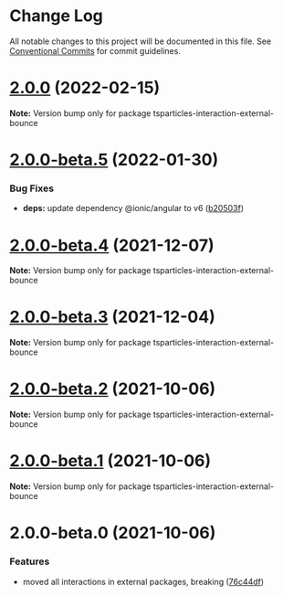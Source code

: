# Change Log

All notable changes to this project will be documented in this file.
See [Conventional Commits](https://conventionalcommits.org) for commit guidelines.

# [2.0.0](https://github.com/matteobruni/tsparticles/compare/tsparticles-interaction-external-bounce@2.0.0-beta.5...tsparticles-interaction-external-bounce@2.0.0) (2022-02-15)

**Note:** Version bump only for package tsparticles-interaction-external-bounce





# [2.0.0-beta.5](https://github.com/matteobruni/tsparticles/compare/tsparticles-interaction-external-bounce@2.0.0-beta.4...tsparticles-interaction-external-bounce@2.0.0-beta.5) (2022-01-30)


### Bug Fixes

* **deps:** update dependency @ionic/angular to v6 ([b20503f](https://github.com/matteobruni/tsparticles/commit/b20503ff2a29f6c8617f42c764c8a868fc334c5f))





# [2.0.0-beta.4](https://github.com/matteobruni/tsparticles/compare/tsparticles-interaction-external-bounce@2.0.0-beta.3...tsparticles-interaction-external-bounce@2.0.0-beta.4) (2021-12-07)

**Note:** Version bump only for package tsparticles-interaction-external-bounce





# [2.0.0-beta.3](https://github.com/matteobruni/tsparticles/compare/tsparticles-interaction-external-bounce@2.0.0-beta.2...tsparticles-interaction-external-bounce@2.0.0-beta.3) (2021-12-04)

**Note:** Version bump only for package tsparticles-interaction-external-bounce





# [2.0.0-beta.2](https://github.com/matteobruni/tsparticles/compare/tsparticles-interaction-external-bounce@2.0.0-beta.1...tsparticles-interaction-external-bounce@2.0.0-beta.2) (2021-10-06)

**Note:** Version bump only for package tsparticles-interaction-external-bounce





# [2.0.0-beta.1](https://github.com/matteobruni/tsparticles/compare/tsparticles-interaction-external-bounce@2.0.0-beta.0...tsparticles-interaction-external-bounce@2.0.0-beta.1) (2021-10-06)

**Note:** Version bump only for package tsparticles-interaction-external-bounce





# 2.0.0-beta.0 (2021-10-06)


### Features

* moved all interactions in external packages, breaking ([76c44df](https://github.com/matteobruni/tsparticles/commit/76c44dfa64cae994ddb1a004e7ff6cdbe3a4b5a9))
